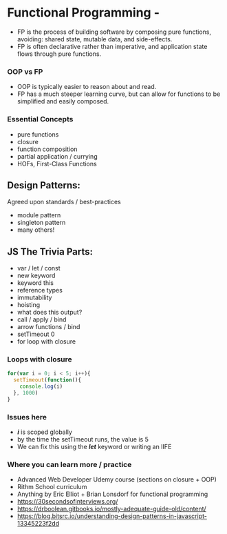 # Functional Programming -

- FP is the process of building software by composing pure functions, avoiding: shared state, mutable data, and side-effects.
- FP is often declarative rather than imperative, and application state flows through pure functions.

### OOP vs FP
- OOP is typically easier to reason about and read.
- FP has a much steeper learning curve, but can allow for functions to be simplified and easily composed.

### Essential Concepts
- pure functions
- closure
- function composition
- partial application / currying
- HOFs, First-Class Functions

## Design Patterns:

Agreed upon standards / best-practices

- module pattern
- singleton pattern
- many others!

## JS The Trivia Parts:

- var / let / const
- new keyword
- keyword this
- reference types
- immutability
- hoisting
- what does this output?
- call / apply / bind
- arrow functions / bind
- setTimeout 0
- for loop with closure

### Loops with closure

```jsx
for(var i = 0; i < 5; i++){
  setTimeout(function(){
    console.log(i)
  }, 1000)
}
```

### Issues here
- ***i*** is scoped globally
- by the time the setTimeout runs, the value is 5
- We can fix this using the ***let*** keyword or writing an IIFE

### Where you can learn more / practice
- Advanced Web Developer Udemy course (sections on closure + OOP)
- Rithm School curriculum
- Anything by Eric Elliot + Brian Lonsdorf for functional programming
- https://30secondsofinterviews.org/
- https://drboolean.gitbooks.io/mostly-adequate-guide-old/content/
- https://blog.bitsrc.io/understanding-design-patterns-in-javascript-13345223f2dd
